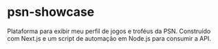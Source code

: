 # psn-showcase
Plataforma para exibir meu perfil de jogos e troféus da PSN. Construído com Next.js e um script de automação em Node.js para consumir a API.
